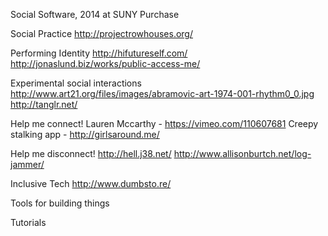 Social Software, 2014 at SUNY Purchase

Social Practice
http://projectrowhouses.org/

Performing Identity
http://hifutureself.com/
http://jonaslund.biz/works/public-access-me/

Experimental social interactions
http://www.art21.org/files/images/abramovic-art-1974-001-rhythm0_0.jpg
http://tanglr.net/

Help me connect!
Lauren Mccarthy - https://vimeo.com/110607681
Creepy stalking app - http://girlsaround.me/

Help me disconnect!
http://hell.j38.net/
http://www.allisonburtch.net/log-jammer/

Inclusive Tech
http://www.dumbsto.re/


Tools for building things

Tutorials


